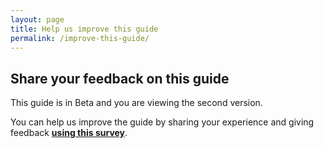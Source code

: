 ```yaml
---
layout: page
title: Help us improve this guide
permalink: /improve-this-guide/
---
```


## Share your feedback on this guide 

This guide is in Beta and you are viewing the second version.  

You can help us improve the guide by sharing your experience and giving feedback [**using this survey**](https://forms.office.com/Pages/ResponsePage.aspx?id=Hwf2UP67GkCIA2c3SOYp4nsSJoMExjNAvWPV0wF8vLFUNUZRTE9FQjE2U0dLM1k1VFVRSVRQT0JXUC4u).

